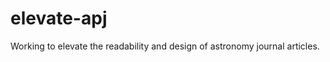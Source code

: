 elevate-apj
===========

Working to elevate the readability and design of astronomy journal articles.
